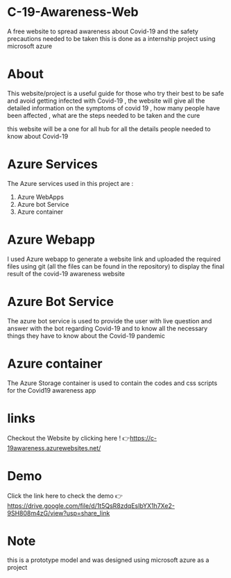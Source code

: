 # C-19-Awareness-Web
A free website to spread awareness about Covid-19 and the safety precautions needed to be taken 
this is done as a internship project using microsoft azure 
# About 
This website/project is a useful guide for those who try their best to be safe and avoid getting infected with Covid-19 , 
the website will give all the detailed information on the symptoms of covid 19 , how many people have been affected , what are the steps needed to be taken 
and the cure 

this website will be a one for all hub for all the details people needed to know about Covid-19

# Azure Services
The Azure services used in this project are : 
1. Azure WebApps
2. Azure bot Service 
3. Azure container

# Azure Webapp
I used Azure webapp to generate a website link and uploaded the required files using git (all the  files can be found in the repository) to display the final result of the covid-19 awareness website 

# Azure Bot Service 
The azure bot service is used to provide the user with live question and answer with the bot regarding Covid-19 and to know all the necessary things they have to know about the Covid-19 pandemic 

# Azure container
The Azure Storage container is used to contain the codes and css scripts for the Covid19 awareness app 

# links
Checkout the Website by clicking here ! 👉https://c-19awareness.azurewebsites.net/

# Demo 
Click the link here to check the demo 👉https://drive.google.com/file/d/1t5QsR8zdqEsIbYX1h7Xe2-9SH808m4zG/view?usp=share_link


# Note 
this is a prototype model and was designed using microsoft azure as a project 
